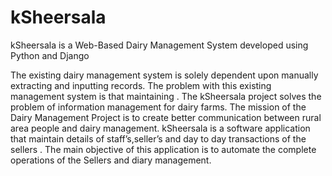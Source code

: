 # kSheersala
 kSheersala is a Web-Based Dairy Management System developed using Python and Django 

The existing dairy management system is solely dependent upon
manually extracting and inputting records. The problem with this
existing management system is that maintaining . The kSheersala
project solves the problem of information management for dairy
farms. The mission of the Dairy Management Project is to create
better communication between rural area people and dairy
management. kSheersala is a software application that maintain
details of staff’s,seller’s and day to day transactions of the sellers . The
main objective of this application is to automate the complete
operations of the Sellers and diary management.
